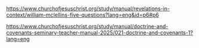 https://www.churchofjesuschrist.org/study/manual/revelations-in-context/william-mclellins-five-questions?lang=eng&id=p6#p6

https://www.churchofjesuschrist.org/study/manual/doctrine-and-covenants-seminary-teacher-manual-2025/021-doctrine-and-covenants-1?lang=eng

